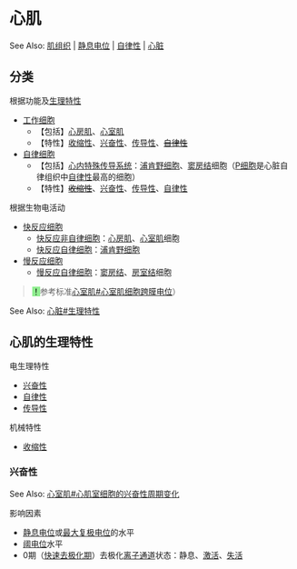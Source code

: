 # 心肌

See Also: [肌组织](肌组织.md) | [静息电位](静息电位.md) | [自律性](自律性.md) | [心脏](心脏.md)

## 分类

根据功能及[生理特性](心脏.md#生理特性)
- [工作细胞](工作细胞.md)
    - 【包括】[心房肌](心房肌.md)、[心室肌](心室肌.md)
    - 【特性】[收缩性](收缩性.md)、[兴奋性](兴奋性.md)、[传导性](传导性.md)、~~[自律性](自律性.md)~~
- [自律细胞](自律细胞.md)
    - 【包括】[心内特殊传导系统](心内特殊传导系统.md)：[浦肯野细胞](浦肯野细胞.md)、[窦房结](窦房结.md)细胞（[P细胞](P细胞.md)是心脏自律组织中[自律性](自律性.md)最高的细胞）
    - 【特性】~~[收缩性](收缩性.md)~~、[兴奋性](兴奋性.md)、[传导性](传导性.md)、[自律性](自律性.md)

根据生物电活动
- [快反应细胞](快反应细胞.md)
    - [快反应非自律细胞](快反应非自律细胞.md)：[心房肌](心房肌.md)、[心室肌](心室肌.md)细胞
    - [快反应自律细胞](快反应自律细胞.md)：[浦肯野细胞](浦肯野细胞.md)
- [慢反应细胞](慢反应细胞.md)
    - [慢反应自律细胞](慢反应自律细胞.md)：[窦房结](窦房结.md)、[房室结](房室结.md)细胞

> <mark style="background-color:lightgreen;">！</mark>参考标准[心室肌#心室肌细胞跨膜电位](心室肌.md#心室肌细胞跨膜电位)）

See Also: [心脏#生理特性](心脏.md#生理特性)

## 心肌的生理特性

电生理特性
- [兴奋性](兴奋性.md)
- [自律性](自律性.md)
- [传导性](传导性.md)

机械特性
- [收缩性](收缩性.md)

### 兴奋性

See Also: [心室肌#心肌室细胞的兴奋性周期变化](心室肌.md#心肌室细胞的兴奋性周期变化)

影响因素
- [静息电位](静息电位.md)或[最大复极电位](最大复极电位.md)的水平
- [阈电位](阈电位.md)水平
- 0期（[快速去极化期](快速去极化期.md)）去极化[离子通道](离子通道.md)状态：静息、[激活](激活.md)、[失活](失活.md)
